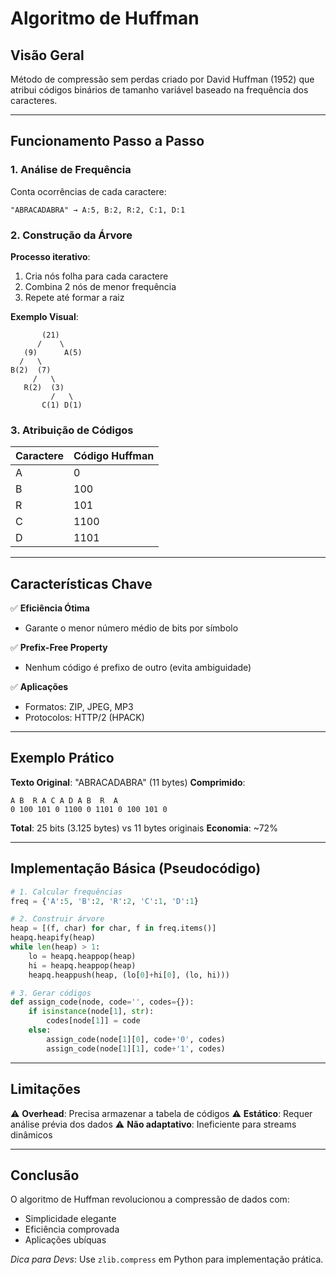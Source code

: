 # Algoritmo de Huffman

## Visão Geral

Método de compressão sem perdas criado por David Huffman (1952) que atribui códigos binários de tamanho variável baseado na frequência dos caracteres.

---

## Funcionamento Passo a Passo

### 1. Análise de Frequência

Conta ocorrências de cada caractere:

```
"ABRACADABRA" → A:5, B:2, R:2, C:1, D:1
```

### 2. Construção da Árvore

**Processo iterativo**:

1. Cria nós folha para cada caractere
2. Combina 2 nós de menor frequência
3. Repete até formar a raiz

**Exemplo Visual**:

```
       (21)
      /    \
   (9)      A(5)
  /   \
B(2)  (7)
     /   \
   R(2)  (3)
         /   \
       C(1) D(1)
```

### 3. Atribuição de Códigos

| Caractere | Código Huffman |
| --------- | -------------- |
| A         | 0              |
| B         | 100            |
| R         | 101            |
| C         | 1100           |
| D         | 1101           |

---

## Características Chave

✅ **Eficiência Ótima**

- Garante o menor número médio de bits por símbolo

✅ **Prefix-Free Property**

- Nenhum código é prefixo de outro (evita ambiguidade)

✅ **Aplicações**

- Formatos: ZIP, JPEG, MP3
- Protocolos: HTTP/2 (HPACK)

---

## Exemplo Prático

**Texto Original**: "ABRACADABRA" (11 bytes)
**Comprimido**:

```
A B  R A C A D A B  R  A
0 100 101 0 1100 0 1101 0 100 101 0
```

**Total**: 25 bits (3.125 bytes) vs 11 bytes originais
**Economia**: ~72%

---

## Implementação Básica (Pseudocódigo)

```python
# 1. Calcular frequências
freq = {'A':5, 'B':2, 'R':2, 'C':1, 'D':1}

# 2. Construir árvore
heap = [(f, char) for char, f in freq.items()]
heapq.heapify(heap)
while len(heap) > 1:
    lo = heapq.heappop(heap)
    hi = heapq.heappop(heap)
    heapq.heappush(heap, (lo[0]+hi[0], (lo, hi)))

# 3. Gerar códigos
def assign_code(node, code='', codes={}):
    if isinstance(node[1], str):
        codes[node[1]] = code
    else:
        assign_code(node[1][0], code+'0', codes)
        assign_code(node[1][1], code+'1', codes)
```

---

## Limitações

⚠️ **Overhead**: Precisa armazenar a tabela de códigos
⚠️ **Estático**: Requer análise prévia dos dados
⚠️ **Não adaptativo**: Ineficiente para streams dinâmicos

---

## Conclusão

O algoritmo de Huffman revolucionou a compressão de dados com:

- Simplicidade elegante
- Eficiência comprovada
- Aplicações ubíquas

_Dica para Devs_: Use `zlib.compress` em Python para implementação prática.
